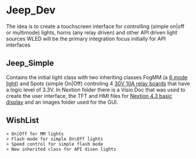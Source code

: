 # Jeep_Dev
The idea is to create a touchscreen interface for controlling (simple on|off or multimode) lights, horns (any relay driven) and other API driven light sources
WLED will be the primary integration focus initially for API interfaces

## Jeep_Simple

Contains the initial light class with two inheriting classes FogMM (a [6 mode light](https://www.amazon.com/gp/product/B07XH1QWJ6/ref=ppx_yo_dt_b_asin_title_o07_s01?ie=UTF8&psc=1 "6 mode light")) and Spots (simple On|Off) controling 4 [30V 10A relay boards](https://www.amazon.com/gp/product/B07PNB86R7/ref=ppx_yo_dt_b_asin_title_o07_s00?ie=UTF8&psc=1 "30V 10A relay boards") that have a logic level of 3.3V. In Nextion folder there is a Visio Doc that was used to create the user interface, the TFT and HMI files for [Nextion 4.3 basic display](https://www.itead.cc/nextion-nx4827t043.html "Nextion 4.3 basic display") and an images folder used for the GUI. 

## WishList


    ¤ On|Off for MM lights
    ¤ Flash mode for simple On\Off lights
    ¤ Speed control for simple flash mode
    ¤ New inherited class for API diven lights
